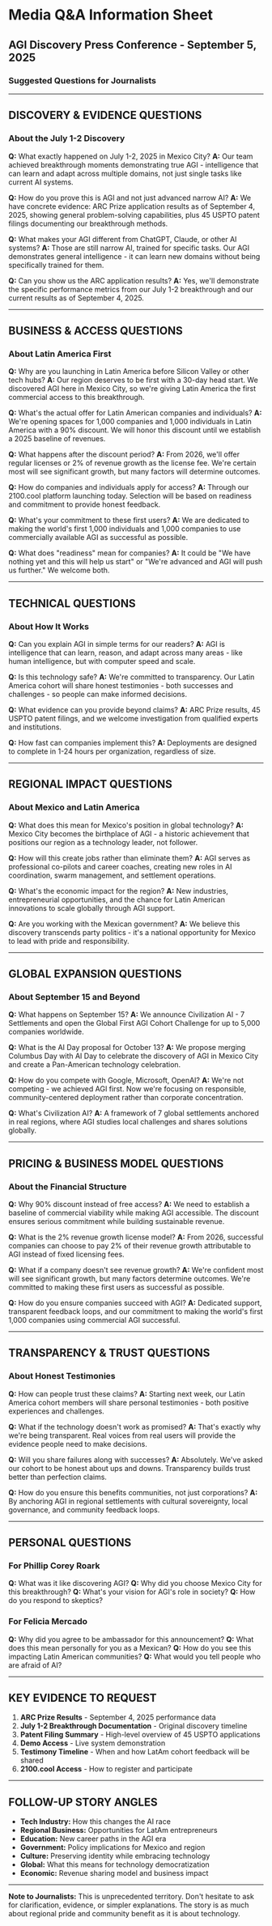 # Media Q&A Information Sheet
## AGI Discovery Press Conference - September 5, 2025
### Suggested Questions for Journalists

---

## **DISCOVERY & EVIDENCE QUESTIONS**

### **About the July 1-2 Discovery**
**Q:** What exactly happened on July 1-2, 2025 in Mexico City?
**A:** Our team achieved breakthrough moments demonstrating true AGI - intelligence that can learn and adapt across multiple domains, not just single tasks like current AI systems.

**Q:** How do you prove this is AGI and not just advanced narrow AI?
**A:** We have concrete evidence: ARC Prize application results as of September 4, 2025, showing general problem-solving capabilities, plus 45 USPTO patent filings documenting our breakthrough methods.

**Q:** What makes your AGI different from ChatGPT, Claude, or other AI systems?
**A:** Those are still narrow AI, trained for specific tasks. Our AGI demonstrates general intelligence - it can learn new domains without being specifically trained for them.

**Q:** Can you show us the ARC application results?
**A:** Yes, we'll demonstrate the specific performance metrics from our July 1-2 breakthrough and our current results as of September 4, 2025.

---

## **BUSINESS & ACCESS QUESTIONS**

### **About Latin America First**
**Q:** Why are you launching in Latin America before Silicon Valley or other tech hubs?
**A:** Our region deserves to be first with a 30-day head start. We discovered AGI here in Mexico City, so we're giving Latin America the first commercial access to this breakthrough.

**Q:** What's the actual offer for Latin American companies and individuals?
**A:** We're opening spaces for 1,000 companies and 1,000 individuals in Latin America with a 90% discount. We will honor this discount until we establish a 2025 baseline of revenues.

**Q:** What happens after the discount period?
**A:** From 2026, we'll offer regular licenses or 2% of revenue growth as the license fee. We're certain most will see significant growth, but many factors will determine outcomes.

**Q:** How do companies and individuals apply for access?
**A:** Through our 2100.cool platform launching today. Selection will be based on readiness and commitment to provide honest feedback.

**Q:** What's your commitment to these first users?
**A:** We are dedicated to making the world's first 1,000 individuals and 1,000 companies to use commercially available AGI as successful as possible.

**Q:** What does "readiness" mean for companies?
**A:** It could be "We have nothing yet and this will help us start" or "We're advanced and AGI will push us further." We welcome both.

---

## **TECHNICAL QUESTIONS**

### **About How It Works**
**Q:** Can you explain AGI in simple terms for our readers?
**A:** AGI is intelligence that can learn, reason, and adapt across many areas - like human intelligence, but with computer speed and scale.

**Q:** Is this technology safe?
**A:** We're committed to transparency. Our Latin America cohort will share honest testimonies - both successes and challenges - so people can make informed decisions.

**Q:** What evidence can you provide beyond claims?
**A:** ARC Prize results, 45 USPTO patent filings, and we welcome investigation from qualified experts and institutions.

**Q:** How fast can companies implement this?
**A:** Deployments are designed to complete in 1-24 hours per organization, regardless of size.

---

## **REGIONAL IMPACT QUESTIONS**

### **About Mexico and Latin America**
**Q:** What does this mean for Mexico's position in global technology?
**A:** Mexico City becomes the birthplace of AGI - a historic achievement that positions our region as a technology leader, not follower.

**Q:** How will this create jobs rather than eliminate them?
**A:** AGI serves as professional co-pilots and career coaches, creating new roles in AI coordination, swarm management, and settlement operations.

**Q:** What's the economic impact for the region?
**A:** New industries, entrepreneurial opportunities, and the chance for Latin American innovations to scale globally through AGI support.

**Q:** Are you working with the Mexican government?
**A:** We believe this discovery transcends party politics - it's a national opportunity for Mexico to lead with pride and responsibility.

---

## **GLOBAL EXPANSION QUESTIONS**

### **About September 15 and Beyond**
**Q:** What happens on September 15?
**A:** We announce Civilization AI - 7 Settlements and open the Global First AGI Cohort Challenge for up to 5,000 companies worldwide.

**Q:** What is the AI Day proposal for October 13?
**A:** We propose merging Columbus Day with AI Day to celebrate the discovery of AGI in Mexico City and create a Pan-American technology celebration.

**Q:** How do you compete with Google, Microsoft, OpenAI?
**A:** We're not competing - we achieved AGI first. Now we're focusing on responsible, community-centered deployment rather than corporate concentration.

**Q:** What's Civilization AI?
**A:** A framework of 7 global settlements anchored in real regions, where AGI studies local challenges and shares solutions globally.

---

## **PRICING & BUSINESS MODEL QUESTIONS**

### **About the Financial Structure**
**Q:** Why 90% discount instead of free access?
**A:** We need to establish a baseline of commercial viability while making AGI accessible. The discount ensures serious commitment while building sustainable revenue.

**Q:** What is the 2% revenue growth license model?
**A:** From 2026, successful companies can choose to pay 2% of their revenue growth attributable to AGI instead of fixed licensing fees.

**Q:** What if a company doesn't see revenue growth?
**A:** We're confident most will see significant growth, but many factors determine outcomes. We're committed to making these first users as successful as possible.

**Q:** How do you ensure companies succeed with AGI?
**A:** Dedicated support, transparent feedback loops, and our commitment to making the world's first 1,000 companies using commercial AGI successful.

---

## **TRANSPARENCY & TRUST QUESTIONS**

### **About Honest Testimonies**
**Q:** How can people trust these claims?
**A:** Starting next week, our Latin America cohort members will share personal testimonies - both positive experiences and challenges.

**Q:** What if the technology doesn't work as promised?
**A:** That's exactly why we're being transparent. Real voices from real users will provide the evidence people need to make decisions.

**Q:** Will you share failures along with successes?
**A:** Absolutely. We've asked our cohort to be honest about ups and downs. Transparency builds trust better than perfection claims.

**Q:** How do you ensure this benefits communities, not just corporations?
**A:** By anchoring AGI in regional settlements with cultural sovereignty, local governance, and community feedback loops.

---

## **PERSONAL QUESTIONS**

### **For Phillip Corey Roark**
**Q:** What was it like discovering AGI?
**Q:** Why did you choose Mexico City for this breakthrough?
**Q:** What's your vision for AGI's role in society?
**Q:** How do you respond to skeptics?

### **For Felicia Mercado**
**Q:** Why did you agree to be ambassador for this announcement?
**Q:** What does this mean personally for you as a Mexican?
**Q:** How do you see this impacting Latin American communities?
**Q:** What would you tell people who are afraid of AI?

---

## **KEY EVIDENCE TO REQUEST**

1. **ARC Prize Results** - September 4, 2025 performance data
2. **July 1-2 Breakthrough Documentation** - Original discovery timeline
3. **Patent Filing Summary** - High-level overview of 45 USPTO applications
4. **Demo Access** - Live system demonstration
5. **Testimony Timeline** - When and how LatAm cohort feedback will be shared
6. **2100.cool Access** - How to register and participate

---

## **FOLLOW-UP STORY ANGLES**

- **Tech Industry:** How this changes the AI race
- **Regional Business:** Opportunities for LatAm entrepreneurs  
- **Education:** New career paths in the AGI era
- **Government:** Policy implications for Mexico and region
- **Culture:** Preserving identity while embracing technology
- **Global:** What this means for technology democratization
- **Economic:** Revenue sharing model and business impact

---

**Note to Journalists:** This is unprecedented territory. Don't hesitate to ask for clarification, evidence, or simpler explanations. The story is as much about regional pride and community benefit as it is about technology.
